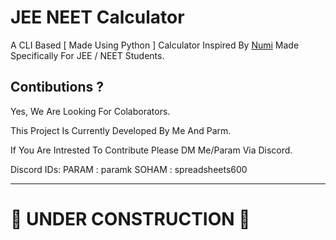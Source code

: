 # JEE NEET Calculator
A CLI Based [ Made Using Python ] Calculator Inspired By [Numi](https://numi.app/) Made Specifically For JEE / NEET Students.

## Contibutions ?
Yes, We Are Looking For Colaborators.

This Project Is Currently Developed By Me And Parm. 

If You Are Intrested To Contribute Please DM Me/Param Via Discord.

Discord IDs:
PARAM : paramk
SOHAM : spreadsheets600

----
# 🚧 UNDER CONSTRUCTION 🚧
